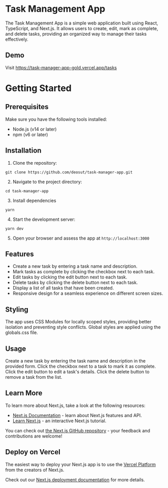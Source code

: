 # Task Management App

The Task Management App is a simple web application built using React, TypeScript, and Next.js. It allows users to create, edit, mark as complete, and delete tasks, providing an organized way to manage their tasks effectively.

## Demo
Visit https://task-manager-app-gold.vercel.app/tasks

# Getting Started
## Prerequisites
Make sure you have the following tools installed:

- Node.js (v14 or later)
- npm (v6 or later)

## Installation

1. Clone the repository:
```
git clone https://github.com/deosut/task-manager-app.git
```
2. Navigate to the project directory:
```
cd task-manager-app
```
3. Install dependencies
```
yarn
```
4. Start the development server:
```
yarn dev
```
5. Open your browser and assess the app at `http://localhost:3000`

## Features
- Create a new task by entering a task name and description.
- Mark tasks as complete by clicking the checkbox next to each task.
- Edit tasks by clicking the edit button next to each task.
- Delete tasks by clicking the delete button next to each task.
- Display a list of all tasks that have been created.
- Responsive design for a seamless experience on different screen sizes.

## Styling
The app uses CSS Modules for locally scoped styles, providing better isolation and preventing style conflicts. Global styles are applied using the globals.css file.

## Usage
Create a new task by entering the task name and description in the provided form.
Click the checkbox next to a task to mark it as complete.
Click the edit button to edit a task's details.
Click the delete button to remove a task from the list.

## Learn More

To learn more about Next.js, take a look at the following resources:

- [Next.js Documentation](https://nextjs.org/docs) - learn about Next.js features and API.
- [Learn Next.js](https://nextjs.org/learn) - an interactive Next.js tutorial.

You can check out [the Next.js GitHub repository](https://github.com/vercel/next.js/) - your feedback and contributions are welcome!

## Deploy on Vercel

The easiest way to deploy your Next.js app is to use the [Vercel Platform](https://vercel.com/new?utm_medium=default-template&filter=next.js&utm_source=create-next-app&utm_campaign=create-next-app-readme) from the creators of Next.js.

Check out our [Next.js deployment documentation](https://nextjs.org/docs/deployment) for more details.
